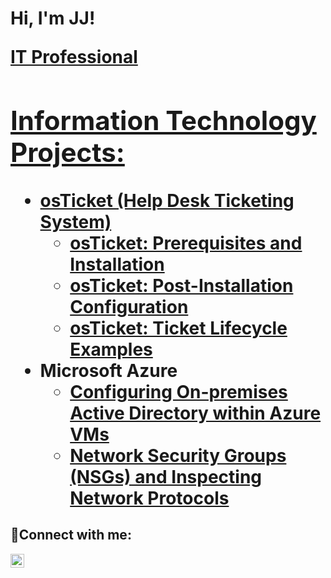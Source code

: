 <h1>Hi, I'm JJ!
  
<a href="https://linkedin.com/in/justinjfoley">IT Professional

<h2>Information Technology Projects:</h2>

- <b>osTicket (Help Desk Ticketing System)</b>
  - [osTicket: Prerequisites and Installation](https://github.com/JustinJFoley/osticket-prereqs)
  - [osTicket: Post-Installation Configuration](https://github.com/JustinJFoley/post-install-config)
  - [osTicket: Ticket Lifecycle Examples](https://github.com/JustinJFoley/ticket-lifecycle)
- <b>Microsoft Azure</b>
  - [Configuring On-premises Active Directory within Azure VMs](https://github.com/JustinJFoley/configure-ad)
  - [Network Security Groups (NSGs) and Inspecting Network Protocols](https://github.com/JustinJFoley/azure-network-protocols)

<h2>🤳Connect with me:</h2>

[<img align="left" alt="Josh | LinkedIn" width="22px" src="https://cdn.jsdelivr.net/npm/simple-icons@v3/icons/linkedin.svg" />][linkedin]

[linkedin]: https://linkedin.com/in/justinjfoley

